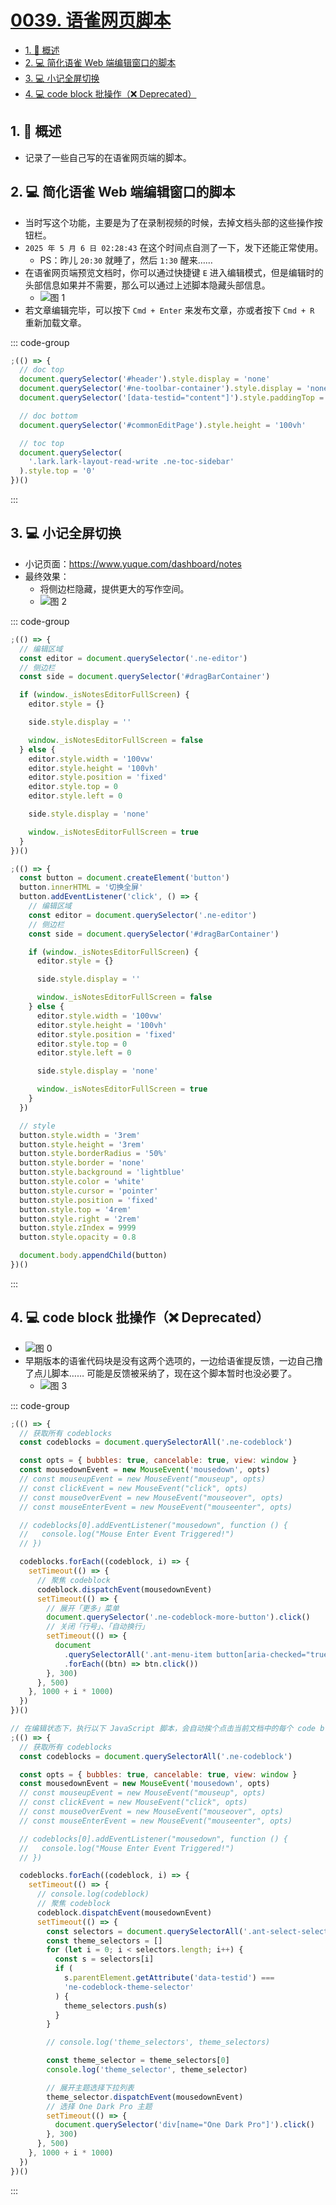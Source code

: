 # [0039. 语雀网页脚本](https://github.com/Tdahuyou/TNotes.chrome/tree/main/notes/0039.%20%E8%AF%AD%E9%9B%80%E7%BD%91%E9%A1%B5%E8%84%9A%E6%9C%AC)

<!-- region:toc -->

- [1. 📝 概述](#1--概述)
- [2. 💻 简化语雀 Web 端编辑窗口的脚本](#2--简化语雀-web-端编辑窗口的脚本)
- [3. 💻 小记全屏切换](#3--小记全屏切换)
- [4. 💻 code block 批操作（❌ Deprecated）](#4--code-block-批操作-deprecated)

<!-- endregion:toc -->

## 1. 📝 概述

- 记录了一些自己写的在语雀网页端的脚本。

## 2. 💻 简化语雀 Web 端编辑窗口的脚本

- 当时写这个功能，主要是为了在录制视频的时候，去掉文档头部的这些操作按钮栏。
- `2025 年 5 月 6 日 02:28:43` 在这个时间点自测了一下，发下还能正常使用。
  - PS：昨儿 `20:30` 就睡了，然后 `1:30` 醒来……
- 在语雀网页端预览文档时，你可以通过快捷键 `E` 进入编辑模式，但是编辑时的头部信息如果并不需要，那么可以通过上述脚本隐藏头部信息。
  - ![图 1](https://cdn.jsdelivr.net/gh/Tdahuyou/imgs@main/2025-05-06-02-32-34.png)
- 若文章编辑完毕，可以按下 `Cmd + Enter` 来发布文章，亦或者按下 `Cmd + R` 重新加载文章。

::: code-group

```js [脚本源码]
;(() => {
  // doc top
  document.querySelector('#header').style.display = 'none'
  document.querySelector('#ne-toolbar-container').style.display = 'none'
  document.querySelector('[data-testid="content"]').style.paddingTop = 0

  // doc bottom
  document.querySelector('#commonEditPage').style.height = '100vh'

  // toc top
  document.querySelector(
    '.lark.lark-layout-read-write .ne-toc-sidebar'
  ).style.top = '0'
})()
```

:::

## 3. 💻 小记全屏切换

- 小记页面：https://www.yuque.com/dashboard/notes
- 最终效果：
  - 将侧边栏隐藏，提供更大的写作空间。
  - ![图 2](https://cdn.jsdelivr.net/gh/Tdahuyou/imgs@main/2025-05-06-02-38-06.png)

::: code-group

```js [切换全屏模式]
;(() => {
  // 编辑区域
  const editor = document.querySelector('.ne-editor')
  // 侧边栏
  const side = document.querySelector('#dragBarContainer')

  if (window._isNotesEditorFullScreen) {
    editor.style = {}

    side.style.display = ''

    window._isNotesEditorFullScreen = false
  } else {
    editor.style.width = '100vw'
    editor.style.height = '100vh'
    editor.style.position = 'fixed'
    editor.style.top = 0
    editor.style.left = 0

    side.style.display = 'none'

    window._isNotesEditorFullScreen = true
  }
})()
```

```js [在页面上添加一个切换全屏的按钮]
;(() => {
  const button = document.createElement('button')
  button.innerHTML = '切换全屏'
  button.addEventListener('click', () => {
    // 编辑区域
    const editor = document.querySelector('.ne-editor')
    // 侧边栏
    const side = document.querySelector('#dragBarContainer')

    if (window._isNotesEditorFullScreen) {
      editor.style = {}

      side.style.display = ''

      window._isNotesEditorFullScreen = false
    } else {
      editor.style.width = '100vw'
      editor.style.height = '100vh'
      editor.style.position = 'fixed'
      editor.style.top = 0
      editor.style.left = 0

      side.style.display = 'none'

      window._isNotesEditorFullScreen = true
    }
  })

  // style
  button.style.width = '3rem'
  button.style.height = '3rem'
  button.style.borderRadius = '50%'
  button.style.border = 'none'
  button.style.background = 'lightblue'
  button.style.color = 'white'
  button.style.cursor = 'pointer'
  button.style.position = 'fixed'
  button.style.top = '4rem'
  button.style.right = '2rem'
  button.style.zIndex = 9999
  button.style.opacity = 0.8

  document.body.appendChild(button)
})()
```

:::

## 4. 💻 code block 批操作（❌ Deprecated）

- ![图 0](https://cdn.jsdelivr.net/gh/Tdahuyou/imgs@main/2025-05-06-02-24-46.png)
- 早期版本的语雀代码块是没有这两个选项的，一边给语雀提反馈，一边自己撸了点儿脚本…… 可能是反馈被采纳了，现在这个脚本暂时也没必要了。
  - ![图 3](https://cdn.jsdelivr.net/gh/Tdahuyou/imgs@main/2025-05-06-02-50-55.png)

::: code-group

```js [关闭所有 code block 的行号和自动换行]
;(() => {
  // 获取所有 codeblocks
  const codeblocks = document.querySelectorAll('.ne-codeblock')

  const opts = { bubbles: true, cancelable: true, view: window }
  const mousedownEvent = new MouseEvent('mousedown', opts)
  // const mouseupEvent = new MouseEvent("mouseup", opts)
  // const clickEvent = new MouseEvent("click", opts)
  // const mouseOverEvent = new MouseEvent("mouseover", opts)
  // const mouseEnterEvent = new MouseEvent("mouseenter", opts)

  // codeblocks[0].addEventListener("mousedown", function () {
  //   console.log("Mouse Enter Event Triggered!")
  // })

  codeblocks.forEach((codeblock, i) => {
    setTimeout(() => {
      // 聚焦 codeblock
      codeblock.dispatchEvent(mousedownEvent)
      setTimeout(() => {
        // 展开「更多」菜单
        document.querySelector('.ne-codeblock-more-button').click()
        // 关闭「行号」、「自动换行」
        setTimeout(() => {
          document
            .querySelectorAll('.ant-menu-item button[aria-checked="true"]')
            .forEach((btn) => btn.click())
        }, 300)
      }, 500)
    }, 1000 + i * 1000)
  })
})()
```

```js [批量更新 code block 的主题]
// 在编辑状态下，执行以下 JavaScript 脚本，会自动挨个点击当前文档中的每个 code block 实现主题切换。
;(() => {
  // 获取所有 codeblocks
  const codeblocks = document.querySelectorAll('.ne-codeblock')

  const opts = { bubbles: true, cancelable: true, view: window }
  const mousedownEvent = new MouseEvent('mousedown', opts)
  // const mouseupEvent = new MouseEvent("mouseup", opts)
  // const clickEvent = new MouseEvent("click", opts)
  // const mouseOverEvent = new MouseEvent("mouseover", opts)
  // const mouseEnterEvent = new MouseEvent("mouseenter", opts)

  // codeblocks[0].addEventListener("mousedown", function () {
  //   console.log("Mouse Enter Event Triggered!")
  // })

  codeblocks.forEach((codeblock, i) => {
    setTimeout(() => {
      // console.log(codeblock)
      // 聚焦 codeblock
      codeblock.dispatchEvent(mousedownEvent)
      setTimeout(() => {
        const selectors = document.querySelectorAll('.ant-select-selector')
        const theme_selectors = []
        for (let i = 0; i < selectors.length; i++) {
          const s = selectors[i]
          if (
            s.parentElement.getAttribute('data-testid') ===
            'ne-codeblock-theme-selector'
          ) {
            theme_selectors.push(s)
          }
        }

        // console.log('theme_selectors', theme_selectors)

        const theme_selector = theme_selectors[0]
        console.log('theme_selector', theme_selector)

        // 展开主题选择下拉列表
        theme_selector.dispatchEvent(mousedownEvent)
        // 选择 One Dark Pro 主题
        setTimeout(() => {
          document.querySelector('div[name="One Dark Pro"]').click()
        }, 300)
      }, 500)
    }, 1000 + i * 1000)
  })
})()
```

:::
